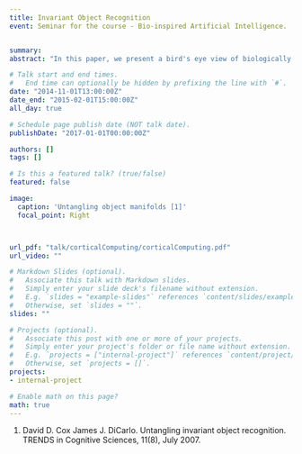 ```yaml
---
title: Invariant Object Recognition
event: Seminar for the course - Bio-inspired Artificial Intelligence.


summary:
abstract: "In this paper, we present a bird's eye view of biologically inspired models of visual recognition. The focus of this paper is to identify some components that constitute a class of biologically inspired visual recognition systems which include convolutional neural networks and HMAX like architectures and to identify the optimality of parameters for each of the components and answer some questions that would lead to construction of what we refer to as the optimal biologically inspired hierarchical architecture for object recognition."

# Talk start and end times.
#   End time can optionally be hidden by prefixing the line with `#`.
date: "2014-11-01T13:00:00Z"
date_end: "2015-02-01T15:00:00Z"
all_day: true

# Schedule page publish date (NOT talk date).
publishDate: "2017-01-01T00:00:00Z"

authors: []
tags: []

# Is this a featured talk? (true/false)
featured: false

image:
  caption: 'Untangling object manifolds [1]'
  focal_point: Right



url_pdf: "talk/corticalComputing/corticalComputing.pdf"
url_video: ""

# Markdown Slides (optional).
#   Associate this talk with Markdown slides.
#   Simply enter your slide deck's filename without extension.
#   E.g. `slides = "example-slides"` references `content/slides/example-slides.md`.
#   Otherwise, set `slides = ""`.
slides: ""

# Projects (optional).
#   Associate this post with one or more of your projects.
#   Simply enter your project's folder or file name without extension.
#   E.g. `projects = ["internal-project"]` references `content/project/deep-learning/index.md`.
#   Otherwise, set `projects = []`.
projects:
- internal-project

# Enable math on this page?
math: true
---
```


1. David D. Cox James J. DiCarlo. Untangling invariant object recognition. TRENDS in Cognitive Sciences, 11(8), July 2007.
